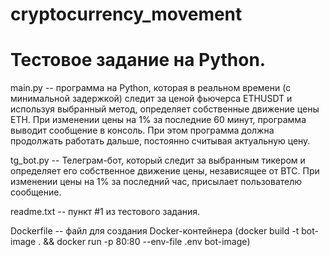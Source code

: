 # cryptocurrency_movement
# Тестовое задание на Python. 

main.py -- программа на Python, которая в реальном времени (с минимальной задержкой) следит за ценой фьючерса ETHUSDT и используя выбранный метод, определяет собственные движение цены ETH. При изменении цены на 1% за последние 60 минут, программа выводит сообщение в консоль. При этом программа должна продолжать работать дальше, постоянно считывая актуальную цену.

tg_bot.py -- Телеграм-бот, который следит за выбранным тикером и определяет его собственное движение цены, независящее от BTC. При изменении цены на 1% за последний час, присылает пользователю сообщение.

readme.txt -- пункт #1 из тестового задания.

Dockerfile -- файл для создания Docker-контейнера (docker build -t bot-image . && docker run  -p 80:80 --env-file .env bot-image)
